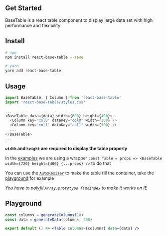 ## Get Started

BaseTable is a react table component to display large data set with high performance and flexibility

## Install

```bash
# npm
npm install react-base-table --save

# yarn
yarn add react-base-table
```

## Usage

```js
import BaseTable, { Column } from 'react-base-table'
import 'react-base-table/styles.css'

...
<BaseTable data={data} width={600} height={400}>
  <Column key="col0" dataKey="col0" width={100} />
  <Column key="col1" dataKey="col1" width={100} />
  ...
</BaseTable>
...
```

**`width` and `height` are required to display the table properly**

In the [examples](https://autodesk.github.io/react-base-table/examples)
we are using a wrapper `const Table = props => <BaseTable width={720} height={400} {...props} />` to do that

You can use the [`AutoResizer`](https://autodesk.github.io/react-base-table/api/autoresizer) to make the table fill the container, take the [playground](https://autodesk.github.io/react-base-table/playground) for example

_You have to polyfil `Array.prototype.findIndex` to make it works on IE_

## Playground

```jsx {live: true}
const columns = generateColumns(10)
const data = generateData(columns, 200)

export default () => <Table columns={columns} data={data} />
```
